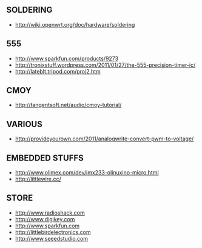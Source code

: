 SOLDERING
---------

 - http://wiki.openwrt.org/doc/hardware/soldering

555
---

 - http://www.sparkfun.com/products/9273
 - http://tronixstuff.wordpress.com/2011/01/27/the-555-precision-timer-ic/
 - http://lateblt.tripod.com/proj2.htm

CMOY
----

 - http://tangentsoft.net/audio/cmoy-tutorial/

VARIOUS
-------
 - http://provideyourown.com/2011/analogwrite-convert-pwm-to-voltage/

EMBEDDED STUFFS
---------------

 - http://www.olimex.com/dev/imx233-olinuxino-micro.html
 - http://littlewire.cc/

STORE
-----

 - http://www.radioshack.com
 - http://www.digikey.com
 - http://www.sparkfun.com
 - http://littlebirdelectronics.com
 - http://www.seeedstudio.com